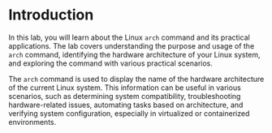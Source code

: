 # Introduction

In this lab, you will learn about the Linux `arch` command and its practical applications. The lab covers understanding the purpose and usage of the `arch` command, identifying the hardware architecture of your Linux system, and exploring the command with various practical scenarios.

The `arch` command is used to display the name of the hardware architecture of the current Linux system. This information can be useful in various scenarios, such as determining system compatibility, troubleshooting hardware-related issues, automating tasks based on architecture, and verifying system configuration, especially in virtualized or containerized environments.
